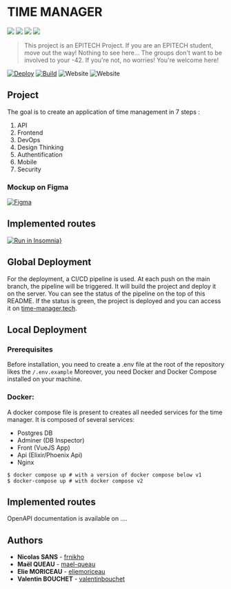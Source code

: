 # TIME MANAGER

<a href="https://www.phoenixframework.org/" alt="PHOENIX">
        <img src="https://img.shields.io/badge/MADE%20WITH-Phoenix-blue" /></a>
<a href="https://www.docker.com/" alt="DOCKER">
        <img src="https://img.shields.io/badge/MADE%20WITH-Docker-brown" /></a>
<a href="https://vuejs.org/" alt="VUEJS">
        <img src="https://img.shields.io/badge/MADE%20WITH-VueJS-green" /></a>
<a href="https://www.postgresql.org/" alt="POSTGRESQL">
        <img src="https://img.shields.io/badge/MADE%20WITH-PostgreSQL-orange" /></a>

> This project is an EPITECH Project. If you are an EPITECH student, move out the way! Nothing to see here... The groups don't want to be involved to your -42.
> If you're not, no worries! You're welcome here!

[![Deploy](https://github.com/TimeManager-NAN3/TimeManagerMirror/actions/workflows/deploy.yml/badge.svg)](https://github.com/TimeManager-NAN3/TimeManagerMirror/actions/workflows/deploy.yml)
[![Build](https://github.com/TimeManager-NAN3/TimeManagerMirror/actions/workflows/build.yml/badge.svg)](https://github.com/TimeManager-NAN3/TimeManagerMirror/actions/workflows/build.yml)
![Website](https://img.shields.io/website?down_color=red&down_message=offline&style=plastic&up_color=green&up_message=online&url=https%3A%2F%2Ftime-manager.tech%2F)
![Website](https://img.shields.io/website?down_color=red&down_message=offline&label=api&up_color=green&up_message=online&url=https%3A%2F%2Fapi.time-manager.tech%2Fapi%2Fstatus)

## Project

The goal is to create an application of time management in 7 steps :

1. API
2. Frontend
3. DevOps
4. Design Thinking
5. Authentification
6. Mobile
7. Security

### Mockup on Figma

[![Figma](https://img.shields.io/badge/figma-%23F24E1E.svg?style=for-the-badge&logo=figma&logoColor=white)](https://www.figma.com/file/wYBTJmu62lzp90DoSrea4a/Untitled?node-id=0%3A1)

## Implemented routes

[![Run in Insomnia}](https://insomnia.rest/images/run.svg)](https://insomnia.rest/run/?label=Time%20Manager%20API&uri=https://raw.githubusercontent.com/TimeManager-NAN3/TimeManagerMirror/develop/Insomnia_api.json)

## Global Deployment

For the deployment, a CI/CD pipeline is used. At each push on the main branch, the pipeline will be triggered. It will build the project and deploy it on the server. You can see the status of the pipeline on the top of this README. If the status is green, the project is deployed and you can access it on [time-manager.tech](https://time-manager.tech/).

## Local Deployment

### Prerequisites

Before installation, you need to create a .env file at the root of the repository likes the `/.env.example`
Moreover, you need Docker and Docker Compose installed on your machine.

### Docker:

A docker compose file is present to creates all needed services for the time manager.
It is composed of several services:

- Postgres DB
- Adminer (DB Inspector)
- Front (VueJS App)
- Api (Elixir/Phoenix Api)
- Nginx

```shell
$ docker compose up # with a version of docker compose below v1
$ docker-compose up # with docker compose v2
```

## Implemented routes

OpenAPI documentation is available on ....

## Authors

- **Nicolas SANS** - [frnikho](https://github.com/frnikho)
- **Maël QUEAU** - [mael-queau](https://github.com/mael-queau)
- **Elie MORICEAU** - [eliemoriceau](https://github.com/eliemoriceau)
- **Valentin BOUCHET** - [valentinbouchet](https://github.com/valentinbouchet)
